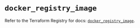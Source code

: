 # `docker_registry_image`

Refer to the Terraform Registry for docs: [`docker_registry_image`](https://registry.terraform.io/providers/kreuzwerker/docker/3.6.1/docs/resources/registry_image).
